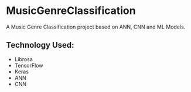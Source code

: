 # MusicGenreClassification
A Music Genre Classification project based on ANN, CNN and ML Models.

## Technology Used:
- Librosa
- TensorFlow
- Keras
- ANN
- CNN
